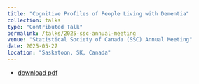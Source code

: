 ```yaml
---
title: "Cognitive Profiles of People Living with Dementia"
collection: talks
type: "Contributed Talk"
permalink: /talks/2025-ssc-annual-meeting
venue: "Statistical Society of Canada (SSC) Annual Meeting"
date: 2025-05-27 
location: "Saskatoon, SK, Canada"
---
```


* [download pdf](/files/slides/2025_ssc_presentation.pdf)